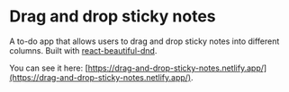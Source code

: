 # Drag and drop sticky notes

A to-do app that allows users to drag and drop sticky notes into different columns. Built with [react-beautiful-dnd](https://github.com/atlassian/react-beautiful-dnd).


You can see it here: [https://drag-and-drop-sticky-notes.netlify.app/](https://drag-and-drop-sticky-notes.netlify.app/).
